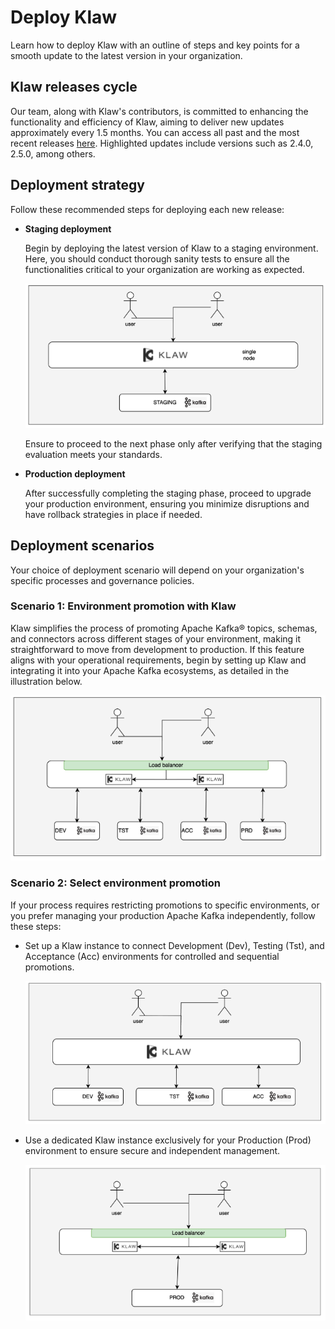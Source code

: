 # Deploy Klaw

Learn how to deploy Klaw with an outline of steps and key points for a smooth update to the latest version in your organization.

## Klaw releases cycle

Our team, along with Klaw's contributors, is committed to enhancing the functionality and efficiency of Klaw, aiming to deliver new updates approximately every 1.5 months. You can access all past and the most recent releases [here](../../docs/category/Releases). Highlighted updates include versions such as 2.4.0, 2.5.0, among others.

## Deployment strategy

Follow these recommended steps for deploying each new release:

- **Staging deployment**

  Begin by deploying the latest version of Klaw to a staging environment. Here, you should conduct thorough sanity tests to ensure all the functionalities critical to your organization are working as expected.

  ![Screenshot: Staging](../../static/images/deployklaw/staging.png)

  Ensure to proceed to the next phase only after verifying that the staging evaluation meets your standards.

- **Production deployment**

  After successfully completing the staging phase, proceed to upgrade your production environment, ensuring you minimize disruptions and have rollback strategies in place if needed.

## Deployment scenarios

Your choice of deployment scenario will depend on your organization's specific processes and governance policies.

### Scenario 1: Environment promotion with Klaw

Klaw simplifies the process of promoting Apache Kafka® topics, schemas, and connectors across different stages of your environment, making it straightforward to move from development to production. If this feature aligns with your operational requirements, begin by setting up Klaw and integrating it into your Apache Kafka ecosystems, as detailed in the illustration below.

![Screenshot: Staging](../../static/images/deployklaw/dtap.png)

### Scenario 2: Select environment promotion

If your process requires restricting promotions to specific environments, or you prefer managing your production Apache Kafka independently, follow these steps:

- Set up a Klaw instance to connect Development (Dev), Testing (Tst), and Acceptance (Acc) environments for controlled and sequential promotions.

  ![Screenshot: Staging](../../static/images/deployklaw/dta.png)

- Use a dedicated Klaw instance exclusively for your Production (Prod) environment to ensure secure and independent management.

  ![Screenshot: Staging](../../static/images/deployklaw/prd.png)
